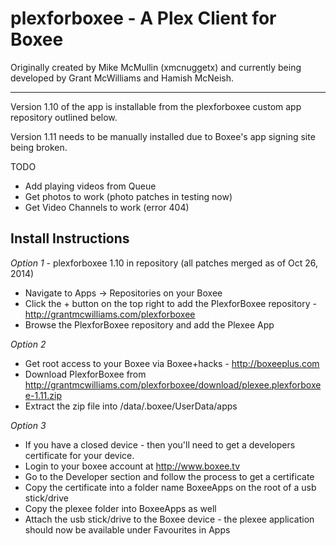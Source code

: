 plexforboxee - A Plex Client for Boxee
================================
Originally created by Mike McMullin (xmcnuggetx)  and currently being developed by Grant McWilliams and Hamish McNeish.

---

Version 1.10 of the app is installable from the plexforboxee custom app repository outlined below. 

Version 1.11 needs to be manually installed due to Boxee's app signing site being broken.

TODO
* Add playing videos from Queue
* Get photos to work (photo patches in testing now)
* Get Video Channels to work (error 404)


Install Instructions
---------------------------

*Option 1* - plexforboxee 1.10 in repository (all patches merged as of Oct 26, 2014)
* Navigate to Apps -> Repositories on your Boxee
* Click the + button on the top right to add the PlexforBoxee repository - http://grantmcwilliams.com/plexforboxee
* Browse the PlexforBoxee repository and add the Plexee App


*Option 2*
* Get root access to your Boxee via Boxee+hacks - http://boxeeplus.com
* Download PlexforBoxee from http://grantmcwilliams.com/plexforboxee/download/plexee.plexforboxee-1.11.zip
* Extract the zip file into /data/.boxee/UserData/apps

*Option 3*
* If you have a closed device - then you'll need to get a developers certificate for your device.
* Login to your boxee account at http://www.boxee.tv
* Go to the Developer section and follow the process to get a certificate
* Copy the certificate into a folder name BoxeeApps on the root of a usb stick/drive
* Copy the plexee folder into BoxeeApps as well
* Attach the usb stick/drive to the Boxee device - the plexee application should now be available under Favourites in Apps

